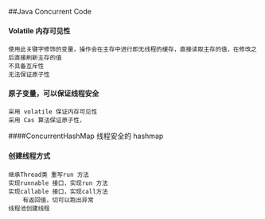 ##Java Concurrent Code
 #### Volatile 内存可见性
    使用此关键字修饰的变量，操作会在主存中进行即无线程的缓存，直接读取主存的值，在修改之后直接刷新主存的值
    不具备互斥性
    无法保证原子性
 #### 原子变量，可以保证线程安全
    采用 volatile 保证内存可见性
    采用 Cas 算法保证原子性，
 ####ConcurrentHashMap 线程安全的 hashmap
 #### 创建线程方式
    继承Thread类 重写run 方法
    实现runnable 接口，实现run 方法
    实现callable 接口，实现call方法
        有返回值，切可以跑出异常
    线程池创建线程